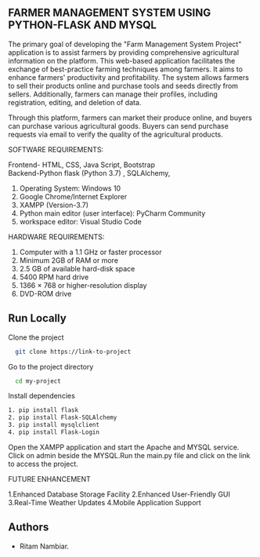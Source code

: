 ## FARMER MANAGEMENT SYSTEM USING PYTHON-FLASK AND MYSQL
The primary goal of developing the "Farm Management System Project" application is to assist farmers by providing comprehensive agricultural information on the platform. This web-based application facilitates the exchange of best-practice farming techniques among farmers. It aims to enhance farmers' productivity and profitability. The system allows farmers to sell their products online and purchase tools and seeds directly from sellers. Additionally, farmers can manage their profiles, including registration, editing, and deletion of data.

Through this platform, farmers can market their produce online, and buyers can purchase various agricultural goods. Buyers can send purchase requests via email to verify the quality of the agricultural products.

SOFTWARE REQUIREMENTS:

Frontend- HTML, CSS, Java Script, Bootstrap             
Backend-Python flask (Python 3.7) , SQLAlchemy,
1. Operating System: Windows 10
2. Google Chrome/Internet Explorer
3. XAMPP (Version-3.7)
4. Python main editor (user interface): PyCharm Community
5. workspace editor: Visual Studio Code
   
HARDWARE REQUIREMENTS:
1. Computer with a 1.1 GHz or faster processor
2. Minimum 2GB of RAM or more
3. 2.5 GB of available hard-disk space
4.  5400 RPM hard drive
5. 1366 × 768 or higher-resolution display
6. DVD-ROM drive
## Run Locally

Clone the project

```bash
  git clone https://link-to-project
```

Go to the project directory

```bash
  cd my-project
```

Install dependencies

```bash
1. pip install flask
2. pip install Flask-SQLAlchemy
3. pip install mysqlclient
4. pip install Flask-Login
```
Open the XAMPP application and start the Apache and MYSQL service.
Click on admin beside the MYSQL.Run the main.py file and click on the link to access the project.

FUTURE ENHANCEMENT

1.Enhanced Database Storage Facility
2.Enhanced User-Friendly GUI
3.Real-Time Weather Updates
4.Mobile Application Support

## Authors

- Ritam Nambiar.

